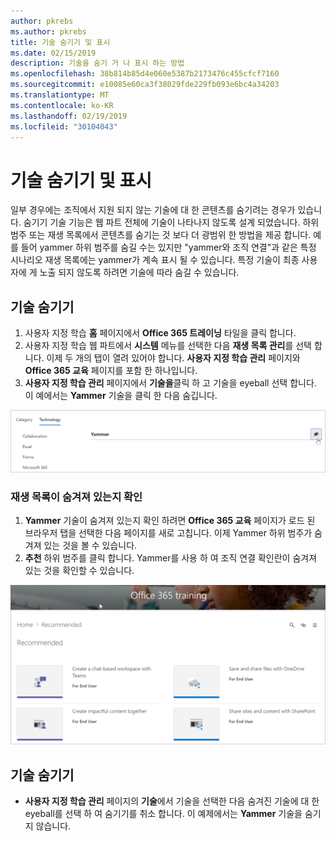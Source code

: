 ```yaml
---
author: pkrebs
ms.author: pkrebs
title: 기술 숨기기 및 표시
ms.date: 02/15/2019
description: 기술을 숨기 거 나 표시 하는 방법
ms.openlocfilehash: 38b814b85d4e060e5387b2173476c455cfcf7160
ms.sourcegitcommit: e10085e60ca3f38029fde229fb093e6bc4a34203
ms.translationtype: MT
ms.contentlocale: ko-KR
ms.lasthandoff: 02/19/2019
ms.locfileid: "30104043"
---
```

# <a name="hide-and-show-technology"></a>기술 숨기기 및 표시

일부 경우에는 조직에서 지원 되지 않는 기술에 대 한 콘텐츠를 숨기려는 경우가 있습니다. 숨기기 기술 기능은 웹 파트 전체에 기술이 나타나지 않도록 설계 되었습니다. 하위 범주 또는 재생 목록에서 콘텐츠를 숨기는 것 보다 더 광범위 한 방법을 제공 합니다. 예를 들어 yammer 하위 범주를 숨길 수는 있지만 "yammer와 조직 연결"과 같은 특정 시나리오 재생 목록에는 yammer가 계속 표시 될 수 있습니다. 특정 기술이 최종 사용자에 게 노출 되지 않도록 하려면 기술에 따라 숨길 수 있습니다. 

## <a name="hide-a-technology"></a>기술 숨기기

1. 사용자 지정 학습 **홈** 페이지에서 **Office 365 트레이닝** 타일을 클릭 합니다.
2. 사용자 지정 학습 웹 파트에서 **시스템** 메뉴를 선택한 다음 **재생 목록 관리**를 선택 합니다. 이제 두 개의 탭이 열려 있어야 합니다. **사용자 지정 학습 관리** 페이지와 **Office 365 교육** 페이지를 포함 한 하나입니다. 
3. **사용자 지정 학습 관리** 페이지에서 **기술을**클릭 하 고 기술을 eyeball 선택 합니다. 이 예에서는 **Yammer** 기술을 클릭 한 다음 숨깁니다.  

![cg-hidetech-.png](media/cg-hidetech.png)

### <a name="verify-the-playlist-is-hidden"></a>재생 목록이 숨겨져 있는지 확인
1. **Yammer** 기술이 숨겨져 있는지 확인 하려면 **Office 365 교육** 페이지가 로드 된 브라우저 탭을 선택한 다음 페이지를 새로 고칩니다. 이제 Yammer 하위 범주가 숨겨져 있는 것을 볼 수 있습니다. 
2. **추천** 하위 범주를 클릭 합니다. Yammer를 사용 하 여 조직 연결 확인란이 숨겨져 있는 것을 확인할 수 있습니다. 

![cg-hidetechrefresh-.png](media/cg-hidetechrefresh.png)

## <a name="unhide-a-technology"></a>기술 숨기기

- **사용자 지정 학습 관리** 페이지의 **기술**에서 기술을 선택한 다음 숨겨진 기술에 대 한 eyeball를 선택 하 여 숨기기를 취소 합니다. 이 예제에서는 **Yammer** 기술을 숨기지 않습니다. 
